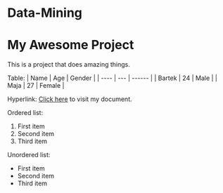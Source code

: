# Data-Mining
# My Awesome Project

This is a project that does amazing things.

Table:
| Name | Age | Gender |
| ---- | --- | ------ |
| Bartek | 24  | Male   |
| Maja | 27  | Female |


Hyperlink:
[Click here](https://github.com/BartoszWilk7/Data-Mining/edit/main/README.md) to visit my document.

Ordered list:
1. First item
2. Second item
3. Third item

Unordered list:
- First item
- Second item
- Third item

